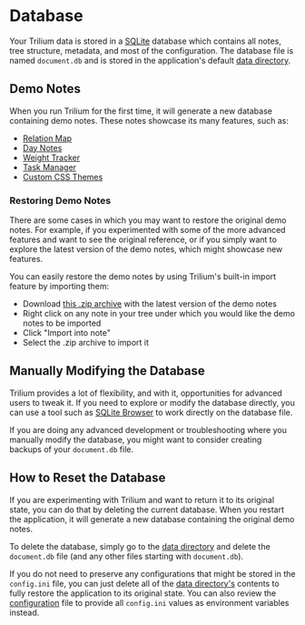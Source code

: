 # Database
Your Trilium data is stored in a [SQLite](https://www.sqlite.org) database which contains all notes, tree structure, metadata, and most of the configuration. The database file is named `document.db` and is stored in the application's default [data directory](data-directory.md).

## Demo Notes

When you run Trilium for the first time, it will generate a new database containing demo notes. These notes showcase its many features, such as:

*   [Relation Map](relation-map.md)
*   [Day Notes](day-notes.md)
*   [Weight Tracker](weight-tracker.md)
*   [Task Manager](task-manager.md)
*   [Custom CSS Themes](themes.md)

### Restoring Demo Notes

There are some cases in which you may want to restore the original demo notes. For example, if you experimented with some of the more advanced features and want to see the original reference, or if you simply want to explore the latest version of the demo notes, which might showcase new features.

You can easily restore the demo notes by using Trilium's built-in import feature by importing them:
- Download [this .zip archive](https://github.com/TriliumNext/Notes/raw/develop/db/demo.zip) with the latest version of the demo notes
- Right click on any note in your tree under which you would like the demo notes to be imported
- Click "Import into note"
- Select the .zip archive to import it

## Manually Modifying the Database

Trilium provides a lot of flexibility, and with it, opportunities for advanced users to tweak it. If you need to explore or modify the database directly, you can use a tool such as [SQLite Browser](https://sqlitebrowser.org/) to work directly on the database file.

If you are doing any advanced development or troubleshooting where you manually modify the database, you might want to consider creating backups of your `document.db` file.

## How to Reset the Database

If you are experimenting with Trilium and want to return it to its original state, you can do that by deleting the current database. When you restart the application, it will generate a new database containing the original demo notes.

To delete the database, simply go to the [data directory](data-directory.md) and delete the `document.db` file (and any other files starting with `document.db`).

If you do not need to preserve any configurations that might be stored in the `config.ini` file, you can just delete all of the [data directory's](data-directory.md) contents to fully restore the application to its original state. You can also review the [configuration](configuration.md) file to provide all `config.ini` values as environment variables instead. 
